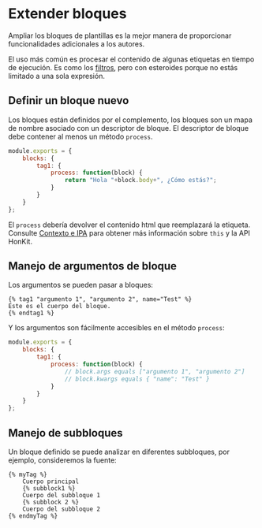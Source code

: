 # Extender bloques

Ampliar los bloques de plantillas es la mejor manera de proporcionar funcionalidades adicionales a los autores.

El uso más común es procesar el contenido de algunas etiquetas en tiempo de ejecución. Es como los [filtros](./filters.md), pero con esteroides porque no estás limitado a una sola expresión.

## Definir un bloque nuevo

Los bloques están definidos por el complemento, los bloques son un mapa de nombre asociado con un descriptor de bloque. El descriptor de bloque debe contener al menos un método `process`.

```js
module.exports = {
    blocks: {
        tag1: {
            process: function(block) {
                return "Hola "+block.body+", ¿Cómo estás?";
            }
        }
    }
};
```

El `process` debería devolver el contenido html que reemplazará la etiqueta. Consulte [Contexto e IPA](./api.md) para obtener más información sobre `this` y la API HonKit.

## Manejo de argumentos de bloque

Los argumentos se pueden pasar a bloques:

```twig
{% tag1 "argumento 1", "argumento 2", name="Test" %}
Este es el cuerpo del bloque.
{% endtag1 %}
```

Y los argumentos son fácilmente accesibles en el método `process`:

```js
module.exports = {
    blocks: {
        tag1: {
            process: function(block) {
                // block.args equals ["argumento 1", "argumento 2"]
                // block.kwargs equals { "name": "Test" }
            }
        }
    }
};
```

## Manejo de subbloques

Un bloque definido se puede analizar en diferentes subbloques, por ejemplo, consideremos la fuente:

```twig
{% myTag %}
    Cuerpo principal
    {% subblock1 %}
    Cuerpo del subbloque 1
    {% subblock 2 %}
    Cuerpo del subbloque 2
{% endmyTag %}
```
